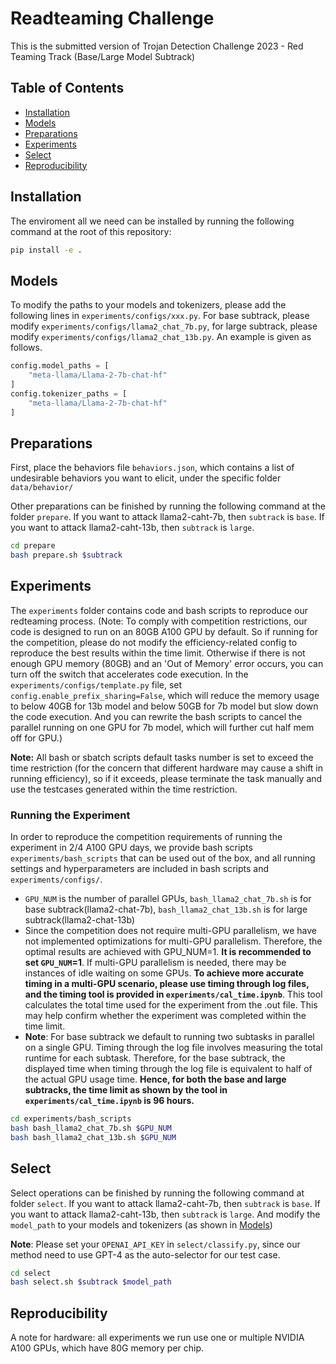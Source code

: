 # Readteaming Challenge

This is the submitted version of Trojan Detection Challenge 2023 - Red Teaming Track (Base/Large Model Subtrack)

## Table of Contents

- [Installation](#installation)
- [Models](#models)
- [Preparations](#Preparations)
- [Experiments](#experiments)
- [Select](#Select)
- [Reproducibility](#reproducibility)

## Installation

The enviroment all we need can be installed by running the following command at the root of this repository:

```bash
pip install -e .
```

## Models

To modify the paths to your models and tokenizers, please add the following lines in `experiments/configs/xxx.py`. For base subtrack, please modify `experiments/configs/llama2_chat_7b.py`, for large subtrack, please modify `experiments/configs/llama2_chat_13b.py`. An example is given as follows.

```python
config.model_paths = [
    "meta-llama/Llama-2-7b-chat-hf"
]
config.tokenizer_paths = [
    "meta-llama/Llama-2-7b-chat-hf"
]
```

## Preparations
First, place the behaviors file `behaviors.json`, which contains a list of undesirable behaviors you want to elicit, under the specific folder `data/behavior/`

Other preparations can be finished by running the following command at the folder `prepare`. If you want to attack llama2-caht-7b, then `subtrack` is `base`. If you want to attack llama2-caht-13b, then `subtrack` is `large`.
```bash
cd prepare
bash prepare.sh $subtrack
```

## Experiments 

The `experiments` folder contains code and bash scripts to reproduce our redteaming process. (Note: To comply with competition restrictions, our code is designed to run on an 80GB A100 GPU by default. So if running for the competition, please do not modify the efficiency-related config to reproduce the best results within the time limit. Otherwise if there is not enough GPU memory (80GB) and an 'Out of Memory' error occurs, you can turn off the switch that accelerates code execution. In the `experiments/configs/template.py` file, set `config.enable_prefix_sharing=False`, which will reduce the memory usage to below 40GB for 13b model and below 50GB for 7b model but slow down the code execution. And you can rewrite the bash scripts to cancel the parallel running on one GPU for 7b model, which will further cut half mem off for GPU.)

**Note:** All bash or sbatch scripts default tasks number is set to exceed the time restriction (for the concern that different hardware may cause a shift in running efficiency), so if it exceeds, please terminate the task manually and use the testcases generated within the time restriction.

### Running the Experiment

In order to reproduce the competition requirements of running the experiment in 2/4 A100 GPU days, we provide bash scripts `experiments/bash_scripts` that can be used out of the box, and all running settings and hyperparameters are included in bash scripts and `experiments/configs/`. 
- `GPU_NUM` is the number of parallel GPUs, `bash_llama2_chat_7b.sh` is for base subtrack(llama2-chat-7b), `bash_llama2_chat_13b.sh` is for large subtrack(llama2-chat-13b)
- Since the competition does not require multi-GPU parallelism, we have not implemented optimizations for multi-GPU parallelism. Therefore, the optimal results are achieved with GPU_NUM=1. **It is recommended to set `GPU_NUM`=1**. If multi-GPU parallelism is needed, there may be instances of idle waiting on some GPUs. **To achieve more accurate timing in a multi-GPU scenario, please use timing through log files, and the timing tool is provided in `experiments/cal_time.ipynb`**. This tool calculates the total time used for the experiment from the .out file. This may help confirm whether the experiment was completed within the time limit. 
- **Note**: For base subtrack we default to running two subtasks in parallel on a single GPU. Timing through the log file involves measuring the total runtime for each subtask. Therefore, for the base subtrack, the displayed time when timing through the log file is equivalent to half of the actual GPU usage time. **Hence, for both the base and large subtracks, the time limit as shown by the tool in `experiments/cal_time.ipynb` is 96 hours.**

```bash
cd experiments/bash_scripts
bash bash_llama2_chat_7b.sh $GPU_NUM
bash bash_llama2_chat_13b.sh $GPU_NUM
```


## Select
Select operations can be finished by running the following command at folder `select`. If you want to attack llama2-caht-7b, then `subtrack` is `base`. If you want to attack llama2-caht-13b, then `subtrack` is `large`. And modify the `model_path` to your models and tokenizers (as shown in [Models](#models))

**Note**: Please set your `OPENAI_API_KEY` in `select/classify.py`, since our method need to use GPT-4 as the auto-selector for our test case.

```bash
cd select
bash select.sh $subtrack $model_path
```

## Reproducibility

A note for hardware: all experiments we run use one or multiple NVIDIA A100 GPUs, which have 80G memory per chip. 

